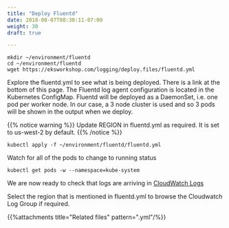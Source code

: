 ```yaml
---
title: "Deploy Fluentd"
date: 2018-08-07T08:30:11-07:00
weight: 30
draft: true

---
```


```
mkdir ~/environment/fluentd
cd ~/environment/fluentd
wget https://eksworkshop.com/logging/deploy.files/fluentd.yml
```
Explore the fluentd.yml to see what is being deployed. There is a link at the bottom of this page. The Fluentd log agent configuration is located in the Kubernetes ConfigMap. Fluentd will be deployed as a DaemonSet, i.e. one pod per worker node. In our case, a 3 node cluster is used and so 3 pods will be shown in the output when we deploy.

{{% notice warning %}}
Update REGION in fluentd.yml as required. It is set to us-west-2 by default.
{{% /notice %}}

```
kubectl apply -f ~/environment/fluentd/fluentd.yml
```

Watch for all of the pods to change to running status

```
kubectl get pods -w --namespace=kube-system
```

We are now ready to check that logs are arriving in [CloudWatch Logs](https://us-west-2.console.aws.amazon.com/cloudwatch/home?region=us-west-2#logStream:group=/eks/eksworkshop-eksctl/containers)

Select the region that is mentioned in fluentd.yml to browse the Cloudwatch Log Group if required.

{{%attachments title="Related files" pattern=".yml"/%}}
